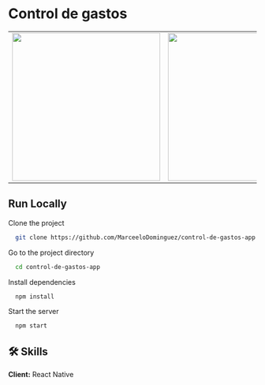 # Control de gastos

<table>
<tr>
  <td><img src="https://github.com/MarceeloDominguez/control-de-gastos-app/assets/70117105/013dd0d1-3c5f-4318-8491-dacedd3cbef3" width="300"></td>
  <td><img src="https://github.com/MarceeloDominguez/control-de-gastos-app/assets/70117105/8490cf22-50c7-45d4-8cbb-debf5c1209e6" width="300"></td>
</tr>
</table>

## Run Locally

Clone the project

```bash
  git clone https://github.com/MarceeloDominguez/control-de-gastos-app.git
```

Go to the project directory

```bash
  cd control-de-gastos-app
```

Install dependencies

```bash
  npm install
```

Start the server

```bash
  npm start
```

## 🛠 Skills
**Client:** React Native
